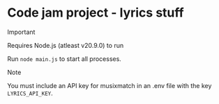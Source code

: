 # Code jam project - lyrics stuff

> [!IMPORTANT]  
> Requires Node.js (atleast v20.9.0) to run

Run `node main.js` to start all processes.

> [!NOTE]
> You must include an API key for musixmatch in an .env file with the key `LYRICS_API_KEY`.